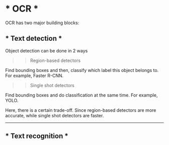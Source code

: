 # * OCR *
OCR has two major building blocks:

## * Text detection *

Object detection can be done in 2 ways
>> Region-based detectors

Find bounding boxes and then, classify which label this object belongs to. For example, Faster R-CNN.

>> Single shot detectors

Find bounding boxes and do classification at the same time. For example, YOLO.

Here, there is a certain trade-off. Since region-based detectors are more accurate, while single shot detectors are faster.

---

## * Text recognition *

